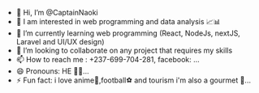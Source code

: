 - 👋 Hi, I’m @CaptainNaoki
- 👀 I am interested in web programming and data analysis 📈📊
- 🌱 I’m currently learning web programming (React, NodeJs, nextJS, Laravel and UI/UX design)
- 💞️ I’m looking to collaborate on any project that requires my skills
- 📫 How to reach me : +237-699-704-281, facebook: ...
- 😄 Pronouns: HE 👦🏽...
- ⚡ Fun fact: i love anime🎴,football⚽ and tourism i'm also a gourmet 🍛...

<!---
CaptainNaoki/CaptainNaoki is a ✨ special ✨ repository because its `README.md` (this file) appears on your GitHub profile.
You can click the Preview link to take a look at your changes.
--->

